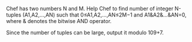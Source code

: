 Chef has two numbers N and M. Help Chef to find number of integer N-tuples (A1,A2,…,AN) such that 0≤A1,A2,…,AN≤2M−1 and A1&A2&…&AN=0, where & denotes the bitwise AND operator.

Since the number of tuples can be large, output it modulo 109+7.
